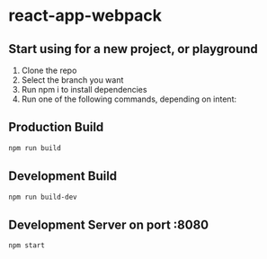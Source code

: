 # react-app-webpack

## Start using for a new project, or playground
1. Clone the repo
2. Select the branch you want
3. Run npm i to install dependencies
4. Run one of the following commands, depending on intent:

## Production Build
```bash
npm run build
```
## Development Build
```bash
npm run build-dev
```
## Development Server on port :8080
```bash
npm start
```

